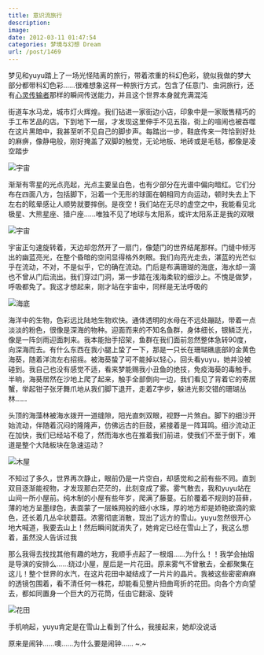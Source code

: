 ```yaml
---
title: 意识流旅行
description: 
image: 
date: 2012-03-11 01:47:54
categories: 梦境与幻想 Dream
url: /post/1469
---
```


梦见和yuyu踏上了一场光怪陆离的旅行，带着浓重的科幻色彩，貌似我做的梦大部分都带科幻色彩……很难想象这样一种旅行方式，包含了任意门、虫洞旅行，还有[心灵传输者](http://movie.douban.com/subject/1949328/)那样的瞬间传送能力，并且这个世界本身就充满混沌

街道车水马龙，城市灯火辉煌。我们钻进一家街边小店，印象中是一家贩售精巧的手工布艺品的店。下到地下一层，才发现这里伸手不见五指，街上的喧闹也被吞噬在这片黑暗中，我甚至听不见自己的脚步声。每踏出一步，鞋底传来一阵恰到好处的麻痹，像静电般，刚好掩盖了双脚的触觉，无论地板、地砖或是毛毯，都像是凌空踏步

![](https://cdn.victor42.work/posts/2012-03/03-11/1.jpg "宇宙")

渐渐有零星的光点亮起，光点主要呈白色，也有少部分在光谱中偏向暗红。它们分布在四面八方，包括脚下，沿着一个无形的球面在朝相同方向运动，顿时失去上下左右的眩晕感让人顺势就要摔倒。是夜空！我们站在无尽的虚空之中，我能看见北极星、大熊星座、猎户座……唯独不见了地球与太阳系，或许太阳系正是我的双眼

![](https://cdn.victor42.work/posts/2012-03/03-11/2.jpg "宇宙")

宇宙正匀速旋转着，天边却忽然开了一扇门，像楚门的世界结尾那样。门缝中倾泻出的幽蓝亮光，在整个昏暗的空间显得格外刺眼。我们向亮光走去，湛蓝的光芒似乎在流动，不对，不是似乎，它的确在流动。门后是布满珊瑚的海底，海水却一滴也不曾从门后流出。我们穿过门洞，第一步踏在浅海柔软的细沙上。不愧是做梦，呼吸都免了。我这才想起来，刚才站在宇宙中，同样是无法呼吸的

![](https://cdn.victor42.work/posts/2012-03/03-11/3.jpg "海底")

海洋中的生物，色彩远比陆地生物欢快。通体透明的水母在不远处蹦跶，带着一点淡淡的粉色，很像是深海的物种。迎面而来的不知名鱼群，身体细长，银鳞泛光，像是一阵剑雨迎面刺来。我本能抬手招架，鱼群在我们面前忽然整体急转90度，向深海而去。有什么东西在我小腿上蛰了一下，那是一只长在珊瑚礁底部的金黄色海葵，随着洋流左右招摇。被海葵蛰了可不能掉以轻心，回头看yuyu，她并没被碰到。我自己也没有感觉不适，看来梦能赐我小丑鱼的绝技，免疫海葵的毒触手。半晌，海葵居然在沙地上爬了起来，触手全部倒向一边，我们看见了背着它的寄居蟹，举起钳子张牙舞爪地从我们脚下退开，走着Z字步，躲进光影交错的珊瑚丛林……

头顶的海藻林被海水拨开一道缝隙，阳光直刺双眼，视野一片煞白。脚下的细沙开始流动，伴随着沉闷的隆隆声，仿佛远古的巨鼓，紧接着是一阵耳鸣。细沙流动正在加快，我们已经站不稳了，然而海水也在推着我们前进，使我们不至于倒下，难道是整个大陆板块在急速运动？

![](https://cdn.victor42.work/posts/2012-03/03-11/4.jpg "木屋")

不知过了多久，世界再次静止，眼前仍是一片空白，却感觉和之前有些不同。直到双目逐渐能视物，才发现那白茫茫的，此刻变成了雾。雾气散去，我和yuyu站在山间一所小屋前。纯木制的小屋有些年岁，爬满了藤蔓。石阶覆着不规则的苔藓，薄的地方呈墨绿色，表面蒙了一层蛛网般的细小水珠，厚的地方却是娇艳欲滴的紫色，还长着几丛伞状蘑菇。浓雾彻底消散，现出了远方的雪山。yuyu忽然很开心地大喊道，我要去山上！然后瞬间就消失了，她肯定已经在雪山上了，我这么想着，虽然没人告诉过我

那么我得去找找其他有趣的地方，我顺手点起了一根烟……为什么！！我学会抽烟是导演的安排么……绕过小屋，屋后是一片花田。原来雾气不曾散去，全都聚集在这儿！整个世界的水汽，在这片花田中凝结成了一片片的晶片。我被这些密密麻麻的透镜包围着，看不清任何一株花，却能看见整片扭曲弯折的花田。向各个方向望去，都如同置身一个巨大的万花筒，任由它翻滚、旋转

![](https://cdn.victor42.work/posts/2012-03/03-11/5.jpg "花田")

手机响起，yuyu肯定是在雪山上看到了什么，我接起来，她却没说话

原来是闹钟……噢……为什么要是闹钟……   ~.~